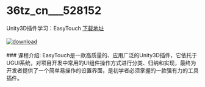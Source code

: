 # 36tz_cn___528152
Unity3D插件学习：EasyTouch
[下载地址](http://www.36tz.cn/article/528152 "下载地址")
<br/></br>[![download](http://36tz.cn/muke_img/2019_10_1-123-300x167.png "下载地址")](http://www.36tz.cn/article/528152 "下载地址")
<br/></br>### 课程介绍:
EasyTouch是一款高质量的、应用广泛的Unity3D插件，它依托于UGUI系统，对项目开发中常用的UI组件操作方式进行分类、归纳和实现，最终为开发者提供了一个简单易操作的设置界面，是初学者必须掌握的一款强有力的工具插件。

 

 
